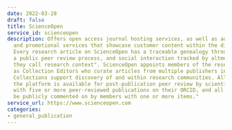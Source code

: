 ```yaml
---
date: 2022-03-28
draft: false
title: ScienceOpen
service_id: scienceopen
description: Offers open access journal hosting services, as well as advanced indexing
  and promotional services that showcase customer content within the discovery platform.
  Every research article on ScienceOpen has a traceable genealogy through citations,
  a public peer review process, and social interaction tracked by altmetrics, which
  they call research context". ScienceOpen appoints members of the research community
  as Collection Editors who curate articles from multiple publishers in any topic.
  Collections support discovery of and within research communities. All content on
  the platform is available for post-publication peer review by scientific members
  with five or more peer-reviewed publications on their ORCID, and all articles can
  be publicly commented on by members with one or more items."
service_url: https://www.scienceopen.com
categories:
- general_publication
---
```



